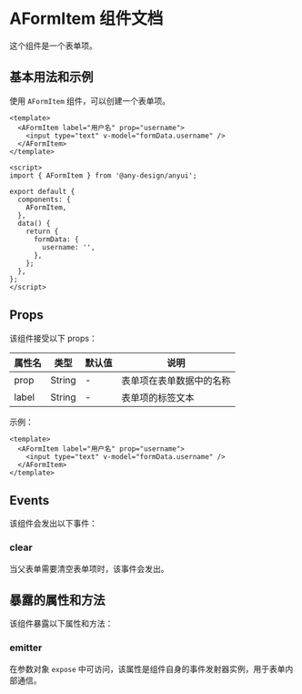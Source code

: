 # AFormItem 组件文档

这个组件是一个表单项。

## 基本用法和示例

使用 `AFormItem` 组件，可以创建一个表单项。

```vue
<template>
  <AFormItem label="用户名" prop="username">
    <input type="text" v-model="formData.username" />
  </AFormItem>
</template>

<script>
import { AFormItem } from '@any-design/anyui';

export default {
  components: {
    AFormItem,
  },
  data() {
    return {
      formData: {
        username: '',
      },
    };
  },
};
</script>
```

## Props

该组件接受以下 props：

| 属性名 | 类型   | 默认值 | 说明                     |
| ------ | ------ | ------ | ------------------------ |
| prop   | String | -      | 表单项在表单数据中的名称 |
| label  | String | -      | 表单项的标签文本         |

示例：

```vue
<template>
  <AFormItem label="用户名" prop="username">
    <input type="text" v-model="formData.username" />
  </AFormItem>
</template>
```

## Events

该组件会发出以下事件：

### clear

当父表单需要清空表单项时，该事件会发出。

## 暴露的属性和方法

该组件暴露以下属性和方法：

### emitter

在参数对象 `expose` 中可访问，该属性是组件自身的事件发射器实例，用于表单内部通信。

